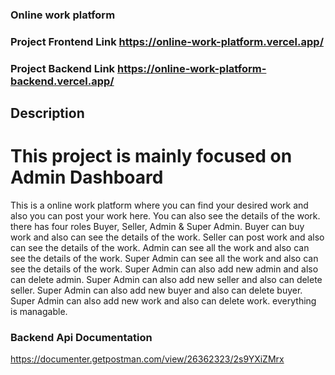 ### Online work platform

### Project Frontend Link https://online-work-platform.vercel.app/

### Project Backend Link https://online-work-platform-backend.vercel.app/

## Description

# This project is mainly focused on Admin Dashboard

This is a online work platform where you can find your desired work and also you can post your work here. You can also see the details of the work. there has four roles Buyer, Seller, Admin & Super Admin. Buyer can buy work and also can see the details of the work. Seller can post work and also can see the details of the work. Admin can see all the work and also can see the details of the work. Super Admin can see all the work and also can see the details of the work. Super Admin can also add new admin and also can delete admin. Super Admin can also add new seller and also can delete seller. Super Admin can also add new buyer and also can delete buyer. Super Admin can also add new work and also can delete work. everything is managable.

### Backend Api Documentation
https://documenter.getpostman.com/view/26362323/2s9YXiZMrx
